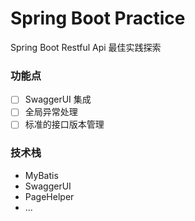 # Spring Boot Practice

Spring Boot Restful Api 最佳实践探索

### 功能点

- [ ] SwaggerUI 集成
- [ ] 全局异常处理
- [ ] 标准的接口版本管理

### 技术栈

- MyBatis 
- SwaggerUI
- PageHelper
- ...
